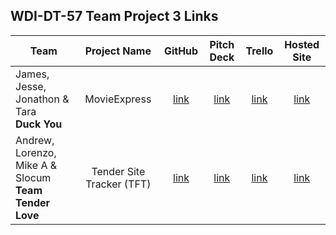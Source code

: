 ## WDI-DT-57 Team Project 3 Links

| Team | Project Name | GitHub | Pitch Deck | Trello | Hosted Site |
|---|:---:|:---:|:---:|:---:|:---:|
| James, Jesse, Jonathon & Tara<br>**Duck You** | MovieExpress | [link]() | [link]() | [link]() | [link]() |
| Andrew, Lorenzo, Mike A & Slocum<br>**Team Tender Love** | Tender Site Tracker (TFT) | [link]() | [link]() | [link]() | [link]() |



